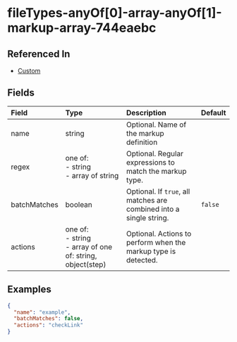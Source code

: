 
# fileTypes-anyOf[0]-array-anyOf[1]-markup-array-744eaebc



## Referenced In

- [Custom](/docs/references/schemas/Custom)

## Fields

Field | Type | Description | Default
:-- | :-- | :-- | :--
name | string | Optional. Name of the markup definition | 
regex | one of:<br/>- string<br/>- array of string | Optional. Regular expressions to match the markup type. | 
batchMatches | boolean | Optional. If `true`, all matches are combined into a single string. | `false`
actions | one of:<br/>- string<br/>- array of one of: string, object(step) | Optional. Actions to perform when the markup type is detected. | 

## Examples

```json
{
  "name": "example",
  "batchMatches": false,
  "actions": "checkLink"
}
```
